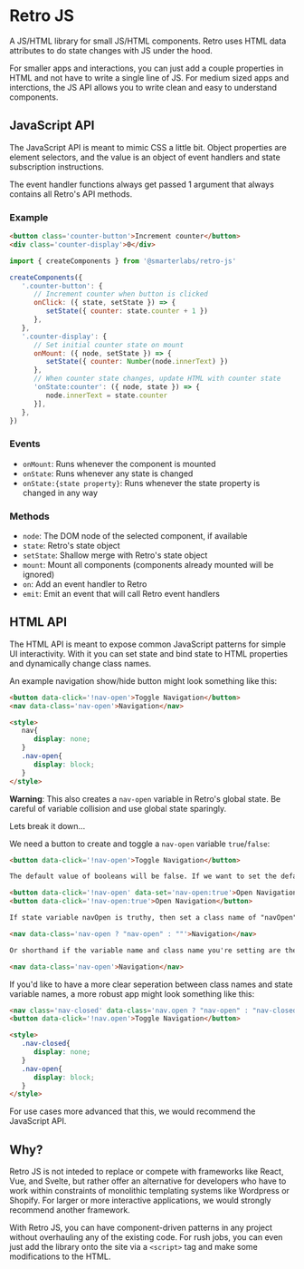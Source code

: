 # Retro JS

A JS/HTML library for small JS/HTML components. Retro uses HTML data attributes to do state changes with JS under the hood.

For smaller apps and interactions, you can just add a couple properties in HTML and not have to write a single line of JS. For medium sized apps and interctions, the JS API allows you to write clean and easy to understand components.

## JavaScript API

The JavaScript API is meant to mimic CSS a little bit. Object properties are element selectors, and the value is an object of event handlers and state subscription instructions.

The event handler functions always get passed 1 argument that always contains all Retro's API methods.

### Example

```html
<button class='counter-button'>Increment counter</button>
<div class='counter-display'>0</div>
```

```js
import { createComponents } from '@smarterlabs/retro-js'

createComponents({
   '.counter-button': {
      // Increment counter when button is clicked
      onClick: ({ state, setState }) => {
         setState({ counter: state.counter + 1 })
      },
   },
   '.counter-display': {
      // Set initial counter state on mount
      onMount: ({ node, setState }) => {
         setState({ counter: Number(node.innerText) })
      },
      // When counter state changes, update HTML with counter state
      'onState:counter': ({ node, state }) => {
         node.innerText = state.counter
      }],
   },
})
```

### Events

- `onMount`: Runs whenever the component is mounted
- `onState`: Runs whenever any state is changed
- `onState:{state property}`: Runs whenever the state property is changed in any way


### Methods

- `node`: The DOM node of the selected component, if available
- `state`: Retro's state object
- `setState`: Shallow merge with Retro's state object
- `mount`: Mount all components (components already mounted will be ignored)
- `on`: Add an event handler to Retro
- `emit`: Emit an event that will call Retro event handlers

## HTML API

The HTML API is meant to expose common JavaScript patterns for simple UI interactivity. With it you can set state and bind state to HTML properties and dynamically change class names.

An example navigation show/hide button might look something like this:

```html
<button data-click='!nav-open'>Toggle Navigation</button>
<nav data-class='nav-open'>Navigation</nav>

<style>
   nav{
      display: none;
   }
   .nav-open{
      display: block;
   }
</style>
```

**Warning**: This also creates a `nav-open` variable in Retro's global state. Be careful of variable collision and use global state sparingly.

Lets break it down...

We need a button to create and toggle a `nav-open` variable `true`/`false`:

```html
<button data-click='!nav-open'>Toggle Navigation</button>

The default value of booleans will be false. If we want to set the default value to true, we can do this 2 ways:

<button data-click='!nav-open' data-set='nav-open:true'>Open Navigation</button>
<button data-click='!nav-open:true'>Open Navigation</button>
```

```html
If state variable navOpen is truthy, then set a class name of "navOpen", otherwise don't set a class name.

<nav data-class='nav-open ? "nav-open" : ""'>Navigation</nav>

Or shorthand if the variable name and class name you're setting are the same:

<nav data-class='nav-open'>Navigation</nav>
```

If you'd like to have a more clear seperation between class names and state variable names, a more robust app might look something like this:

```html
<nav class='nav-closed' data-class='nav.open ? "nav-open" : "nav-closed"'>Navigation</nav>
<button data-click='!nav.open'>Toggle Navigation</button>

<style>
   .nav-closed{
      display: none;
   }
   .nav-open{
      display: block;
   }
</style>
```

For use cases more advanced that this, we would recommend the JavaScript API.

## Why?

Retro JS is not inteded to replace or compete with frameworks like React, Vue, and Svelte, but rather offer an alternative for developers who have to work within constraints of monolithic templating systems like Wordpress or Shopify. For larger or more interactive applications, we would strongly recommend another framework.

With Retro JS, you can have component-driven patterns in any project without overhauling any of the existing code. For rush jobs, you can even just add the library onto the site via a `<script>` tag and make some modifications to the HTML.